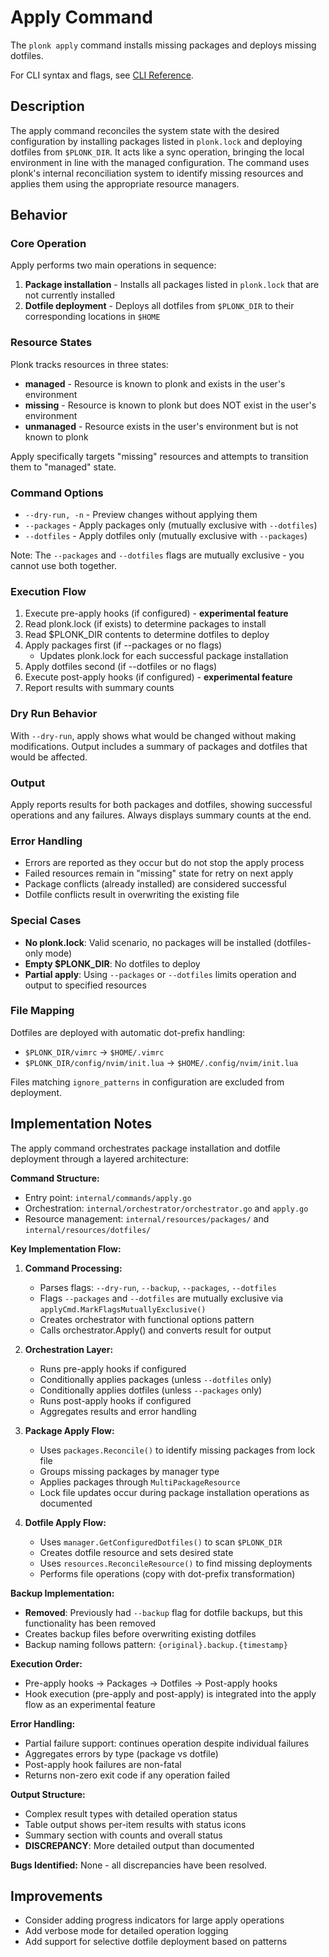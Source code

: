 # Apply Command

The `plonk apply` command installs missing packages and deploys missing dotfiles.

For CLI syntax and flags, see [CLI Reference](../cli.md#plonk-apply).

## Description

The apply command reconciles the system state with the desired configuration by installing packages listed in `plonk.lock` and deploying dotfiles from `$PLONK_DIR`. It acts like a sync operation, bringing the local environment in line with the managed configuration. The command uses plonk's internal reconciliation system to identify missing resources and applies them using the appropriate resource managers.

## Behavior

### Core Operation

Apply performs two main operations in sequence:
1. **Package installation** - Installs all packages listed in `plonk.lock` that are not currently installed
2. **Dotfile deployment** - Deploys all dotfiles from `$PLONK_DIR` to their corresponding locations in `$HOME`

### Resource States

Plonk tracks resources in three states:
- **managed** - Resource is known to plonk and exists in the user's environment
- **missing** - Resource is known to plonk but does NOT exist in the user's environment
- **unmanaged** - Resource exists in the user's environment but is not known to plonk

Apply specifically targets "missing" resources and attempts to transition them to "managed" state.

### Command Options

- `--dry-run, -n` - Preview changes without applying them
- `--packages` - Apply packages only (mutually exclusive with `--dotfiles`)
- `--dotfiles` - Apply dotfiles only (mutually exclusive with `--packages`)

Note: The `--packages` and `--dotfiles` flags are mutually exclusive - you cannot use both together.

### Execution Flow

1. Execute pre-apply hooks (if configured) - **experimental feature**
2. Read plonk.lock (if exists) to determine packages to install
3. Read $PLONK_DIR contents to determine dotfiles to deploy
4. Apply packages first (if --packages or no flags)
   - Updates plonk.lock for each successful package installation
5. Apply dotfiles second (if --dotfiles or no flags)
6. Execute post-apply hooks (if configured) - **experimental feature**
7. Report results with summary counts

### Dry Run Behavior

With `--dry-run`, apply shows what would be changed without making modifications. Output includes a summary of packages and dotfiles that would be affected.

### Output

Apply reports results for both packages and dotfiles, showing successful operations and any failures. Always displays summary counts at the end.

### Error Handling

- Errors are reported as they occur but do not stop the apply process
- Failed resources remain in "missing" state for retry on next apply
- Package conflicts (already installed) are considered successful
- Dotfile conflicts result in overwriting the existing file

### Special Cases

- **No plonk.lock**: Valid scenario, no packages will be installed (dotfiles-only mode)
- **Empty $PLONK_DIR**: No dotfiles to deploy
- **Partial apply**: Using `--packages` or `--dotfiles` limits operation and output to specified resources

### File Mapping

Dotfiles are deployed with automatic dot-prefix handling:
- `$PLONK_DIR/vimrc` → `$HOME/.vimrc`
- `$PLONK_DIR/config/nvim/init.lua` → `$HOME/.config/nvim/init.lua`

Files matching `ignore_patterns` in configuration are excluded from deployment.

## Implementation Notes

The apply command orchestrates package installation and dotfile deployment through a layered architecture:

**Command Structure:**
- Entry point: `internal/commands/apply.go`
- Orchestration: `internal/orchestrator/orchestrator.go` and `apply.go`
- Resource management: `internal/resources/packages/` and `internal/resources/dotfiles/`

**Key Implementation Flow:**

1. **Command Processing:**
   - Parses flags: `--dry-run`, `--backup`, `--packages`, `--dotfiles`
   - Flags `--packages` and `--dotfiles` are mutually exclusive via `applyCmd.MarkFlagsMutuallyExclusive()`
   - Creates orchestrator with functional options pattern
   - Calls orchestrator.Apply() and converts result for output

2. **Orchestration Layer:**
   - Runs pre-apply hooks if configured
   - Conditionally applies packages (unless `--dotfiles` only)
   - Conditionally applies dotfiles (unless `--packages` only)
   - Runs post-apply hooks if configured
   - Aggregates results and error handling

3. **Package Apply Flow:**
   - Uses `packages.Reconcile()` to identify missing packages from lock file
   - Groups missing packages by manager type
   - Applies packages through `MultiPackageResource`
   - Lock file updates occur during package installation operations as documented

4. **Dotfile Apply Flow:**
   - Uses `manager.GetConfiguredDotfiles()` to scan `$PLONK_DIR`
   - Creates dotfile resource and sets desired state
   - Uses `resources.ReconcileResource()` to find missing deployments
   - Performs file operations (copy with dot-prefix transformation)

**Backup Implementation:**
- **Removed**: Previously had `--backup` flag for dotfile backups, but this functionality has been removed
- Creates backup files before overwriting existing dotfiles
- Backup naming follows pattern: `{original}.backup.{timestamp}`

**Execution Order:**
- Pre-apply hooks → Packages → Dotfiles → Post-apply hooks
- Hook execution (pre-apply and post-apply) is integrated into the apply flow as an experimental feature

**Error Handling:**
- Partial failure support: continues operation despite individual failures
- Aggregates errors by type (package vs dotfile)
- Post-apply hook failures are non-fatal
- Returns non-zero exit code if any operation failed

**Output Structure:**
- Complex result types with detailed operation status
- Table output shows per-item results with status icons
- Summary section with counts and overall status
- **DISCREPANCY**: More detailed output than documented

**Bugs Identified:**
None - all discrepancies have been resolved.

## Improvements

- Consider adding progress indicators for large apply operations
- Add verbose mode for detailed operation logging
- Add support for selective dotfile deployment based on patterns
